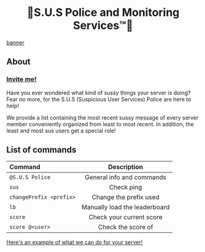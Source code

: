#  <center>🚨S.U.S Police and Monitoring Services™🚨</center>

[banner](/assets/banner.png)

## About

### [Invite me!](https://discord.com/api/oauth2/authorize?client_id=831578136004132905&permissions=2618289392&scope=bot)

Have you ever wondered what kind of *sussy* things your server is doing? Fear no more, for the S.U.S (Suspicious User Services) Police are here to help! 

We provide a list containing the most recent sussy message of every server member conveniently organized from least to most recent. In addition, the least and most sus users get a special role!

## List of commands

| Command      | Description |
| :---        |    :----:   |
| `@S.U.S Police`      | General info and commands       |
| `sus`   | Check ping        |
| `changePrefix <prefix>`   | Change the prefix used        |
| `lb`   | Manually load the leaderboard        |
| `score`   | Check your current score        |
| `score @<user>`   | Check the score of <user>        |

[Here's an example of what we can do for your server!](/assets/demo.png)

